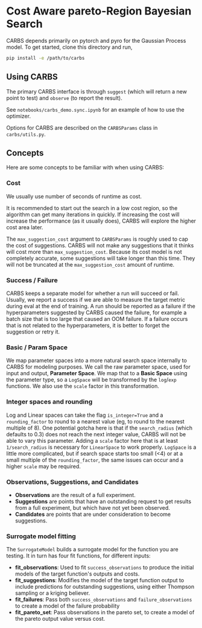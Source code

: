 # Cost Aware pareto-Region Bayesian Search

CARBS depends primarily on pytorch and pyro for the Gaussian Process model. To get started, clone this directory and run,

```bash
pip install -e /path/to/carbs
```

## Using CARBS

The primary CARBS interface is through `suggest` (which will return a new point to test) and `observe` (to report the result).

See `notebooks/carbs_demo.sync.ipynb` for an example of how to use the optimizer.

Options for CARBS are described on the `CARBSParams` class in `carbs/utils.py`.

## Concepts

Here are some concepts to be familiar with when using CARBS:

### Cost

We usually use number of seconds of runtime as cost. 

It is recommended to start out the search in a low cost region, so the algorithm can get many iterations in quickly. If increasing the cost will increase the performance (as it usually does), CARBS will explore the higher cost area later. 

The `max_suggestion_cost` argument to `CARBSParams` is roughly used to cap the cost of suggestions. CARBS will not make any suggestions that it thinks will cost more than `max_suggestion_cost`. Because its cost model is not completely accurate, some suggestions will take longer than this time. They will not be truncated at the `max_suggestion_cost` amount of runtime.

### Success / Failure

CARBS keeps a separate model for whether a run will succeed or fail. Usually, we report a success if we are able to measure the target metric during eval at the end of training. A run should be reported as a failure if the hyperparameters suggested by CARBS caused the failure, for example a batch size that is too large that caused an OOM failure. If a failure occurs that is not related to the hyperparameters, it is better to forget the suggestion or retry it.

### Basic / Param Space

We map parameter spaces into a more natural search space internally to CARBS for modeling purposes. We call the raw parameter space, used for input and output, **Parameter Space**. We map that to a **Basic Space** using the parameter type, so a `LogSpace` will be transformed by the `log`/`exp` functions. We also use the `scale` factor in this transformation.

### Integer spaces and rounding

Log and Linear spaces can take the flag `is_integer=True` and a `rounding_factor` to round to a nearest value (eg, to round to the nearest multiple of 8). One potential gotcha here is that if the `search_radius` (which defaults to 0.3) does not reach the next integer value, CARBS will not be able to vary this parameter. Adding a `scale` factor here that is at least `1/search_radius` is necessary for `LinearSpace` to work properly. `LogSpace` is a little more complicated, but if search space starts too small (<4) or at a small multiple of the `rounding_factor`, the same issues can occur and a higher `scale` may be required.

### Observations, Suggestions, and Candidates

* **Observations** are the result of a full experiment.
* **Suggestions** are points that have an outstanding request to get results from a full experiment, but which have not yet been observed.
* **Candidates** are points that are under consideration to become suggestions.

### Surrogate model fitting

The `SurrogateModel` builds a surrogate model for the function you are testing. It in turn has four fit functions, for different inputs:

* **fit_observations**: Used to fit `success_observations` to produce the initial models of the target function's outputs and costs.
* **fit_suggestions**: Modifies the model of the target function output to include predictions for outstanding suggestions, using either Thompson sampling or a kriging believer.
* **fit_failures**: Pass both `success_observations` and `failure_observations` to create a model of the failure probability
* **fit_pareto_set**: Pass observations in the pareto set, to create a model of the pareto output value versus cost.
